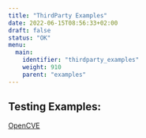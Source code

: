 ```yaml
---
title: "ThirdParty Examples"
date: 2022-06-15T08:56:33+02:00
draft: false
status: "OK"
menu: 
  main:
    identifier: "thirdparty_examples"
    weight: 910
    parent: "examples"
---
```


## Testing Examples:
[OpenCVE](/examples/thirdparty/example1/)  